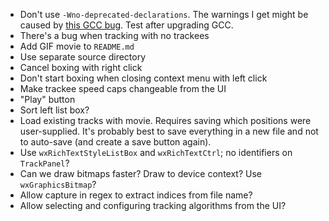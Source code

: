 * Don't use `-Wno-deprecated-declarations`.  The warnings I get might be caused by [this
GCC bug](https://gcc.gnu.org/bugzilla/show_bug.cgi?id=65974).  Test after upgrading GCC.
* There's a bug when tracking with no trackees
* Add GIF movie to `README.md`
* Use separate source directory
* Cancel boxing with right click
* Don't start boxing when closing context menu with left click
* Make trackee speed caps changeable from the UI
* "Play" button
* Sort left list box?
* Load existing tracks with movie.  Requires saving which positions were user-supplied.
It's probably best to save everything in a new file and not to auto-save (and create a
save button again).
* Use `wxRichTextStyleListBox` and `wxRichTextCtrl`; no identifiers on `TrackPanel`?
* Can we draw bitmaps faster?  Draw to device context?  Use `wxGraphicsBitmap`?
* Allow capture in regex to extract indices from file name?
* Allow selecting and configuring tracking algorithms from the UI?

<!--- vim: set tw=90 sw=3 et spell: -->

